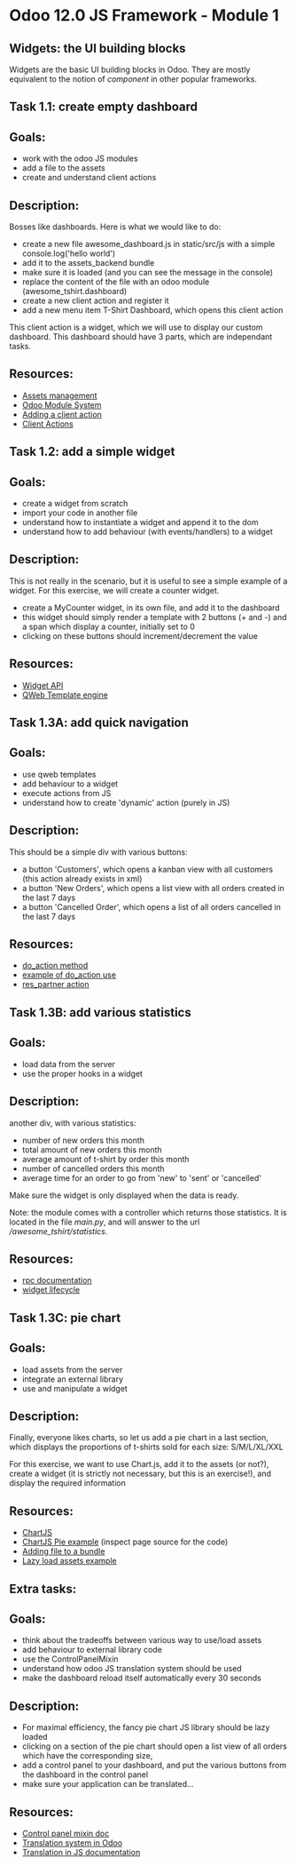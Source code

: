 
# Odoo 12.0 JS Framework - Module 1

## Widgets: the UI building blocks

Widgets are the basic UI building blocks in Odoo.  They are mostly equivalent
to the notion of *component* in other popular frameworks.

## Task 1.1: create empty dashboard

Goals:
------
- work with the odoo JS modules
- add a file to the assets
- create and understand client actions

Description:
------------
Bosses like dashboards. Here is what we would like to do:

- create a new file awesome_dashboard.js in static/src/js with a simple
  console.log('hello world')
- add it to the assets_backend bundle
- make sure it is loaded (and you can see the message in the console)
- replace the content of the file with an odoo module (awesome_tshirt.dashboard)
- create a new client action and register it
- add a new menu item T-Shirt Dashboard, which opens this client action

This client action is a widget, which we will use to display our custom
dashboard. This dashboard should have 3 parts, which are independant tasks.

Resources:
----------
* [Assets management](https://www.odoo.com/documentation/12.0/reference/javascript_reference.html#assets-management)
* [Odoo Module System](https://www.odoo.com/documentation/12.0/reference/javascript_reference.html#javascript-module-system)
* [Adding a client action](https://www.odoo.com/documentation/12.0/reference/javascript_reference.html#adding-a-client-action)
* [Client Actions](https://www.odoo.com/documentation/12.0/reference/javascript_reference.html#client-actions)


## Task 1.2: add a simple widget

Goals:
------
- create a widget from scratch
- import your code in another file
- understand how to instantiate a widget and append it to the dom
- understand how to add behaviour (with events/handlers) to a widget

Description:
------------
This is not really in the scenario, but it is useful to see a simple example of
a widget.  For this exercise, we will create a counter widget.

- create a MyCounter widget, in its own file, and add it to the dashboard
- this widget should simply render a template with 2 buttons (+ and -) and a
  span which display a counter, initially set to 0
- clicking on these buttons should increment/decrement the value

Resources:
----------
* [Widget API](https://www.odoo.com/documentation/12.0/reference/javascript_reference.html#widgets)
* [QWeb Template engine](https://www.odoo.com/documentation/12.0/reference/qweb.html)

## Task 1.3A: add quick navigation

Goals:
------
- use qweb templates
- add behaviour to a widget
- execute actions from JS
- understand how to create 'dynamic' action (purely in JS)

Description:
------------
This should be a simple div with various buttons:
- a button 'Customers', which opens a kanban view with all customers (this
    action already exists in xml)
- a button 'New Orders', which opens a list view with all orders created in
    the last 7 days
- a button 'Cancelled Order', which opens a list of all orders cancelled in
    the last 7 days

Resources:
----------
* [do_action method](https://github.com/odoo/odoo/blob/9393a0eba88cad6184b5255a11f6a5a2996528cc/addons/web/static/src/js/core/service_mixins.js#L187)
* [example of do_action use](https://github.com/odoo/odoo/blob/9393a0eba88cad6184b5255a11f6a5a2996528cc/addons/web/static/src/js/tools/debug_manager.js#L285)
* [res_partner action](https://github.com/odoo/odoo/blob/a0ff2966b6db4e652fdc19a2f792af8cf3e5ce69/odoo/addons/base/views/res_partner_views.xml#L585)

## Task 1.3B: add various statistics

Goals:
------
- load data from the server
- use the proper hooks in a widget

Description:
------------
another div, with various statistics:
- number of new orders this month
- total amount of new orders this month
- average amount of t-shirt by order this month
- number of cancelled orders this month
- average time for an order to go from 'new' to 'sent' or 'cancelled'

Make sure the widget is only displayed when the data is ready.

Note: the module comes with a controller which returns those statistics. It is
located in the file *main.py*, and will answer to the url
*/awesome_tshirt/statistics*.


Resources:
----------
* [rpc documentation](https://www.odoo.com/documentation/12.0/reference/javascript_reference.html#rpcs)
* [widget lifecycle](https://www.odoo.com/documentation/12.0/reference/javascript_reference.html#widget-lifecycle)

## Task 1.3C: pie chart

Goals:
------
- load assets from the server
- integrate an external library
- use and manipulate a widget

Description:
------------
Finally, everyone likes charts, so let us add a pie chart in a last section,
which displays the proportions of t-shirts sold for each size: S/M/L/XL/XXL

For this exercise, we want to use Chart.js, add it to the assets (or not?),
create a widget (it is strictly not necessary, but this is an exercise!), and
display the required information


Resources:
----------
* [ChartJS](http://www.chartjs.org/)
* [ChartJS Pie example](http://www.chartjs.org/samples/latest/charts/pie.html) (inspect page source for the code)
* [Adding file to a bundle](https://www.odoo.com/documentation/12.0/reference/javascript_reference.html#adding-files-in-an-asset-bundle)
* [Lazy load assets example](https://github.com/odoo/odoo/blob/57decbbed6d3d8899b09a58361ae9b30d39a9c03/addons/web_editor/static/src/js/widgets/widgets.js#L1597)

## Extra tasks:

Goals:
------
- think about the tradeoffs between various way to use/load assets
- add behaviour to external library code
- use the ControlPanelMixin
- understand how odoo JS translation system should be used
- make the dashboard reload itself automatically every 30 seconds

Description:
------------
- For maximal efficiency, the fancy pie chart JS library should be lazy loaded
- clicking on a section of the pie chart should open a list view of all orders
  which have the corresponding size,
- add a control panel to your dashboard, and put the various buttons from the
  dashboard in the control panel
- make sure your application can be translated...

Resources:
----------
- [Control panel mixin doc](https://www.odoo.com/documentation/12.0/reference/javascript_reference.html#using-the-control-panel-mixin)
- [Translation system in Odoo](https://www.odoo.com/documentation/12.0/reference/translations.html)
- [Translation in JS documentation](https://www.odoo.com/documentation/12.0/reference/javascript_reference.html#translation-management)

